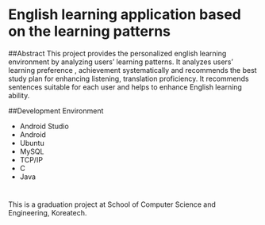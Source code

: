 # English learning application based on the learning patterns

##Abstract
This project provides the personalized english learning environment by analyzing users’ learning patterns.
It analyzes users’ learning preference , achievement systematically and recommends the best study plan for enhancing listening, translation
proficiency. It recommends sentences suitable for each user and helps to enhance English learning ability.

##Development Environment
- Android Studio
- Android
- Ubuntu
- MySQL
- TCP/IP
- C
- Java

#
This is a graduation project at School of Computer Science and Engineering, Koreatech.

